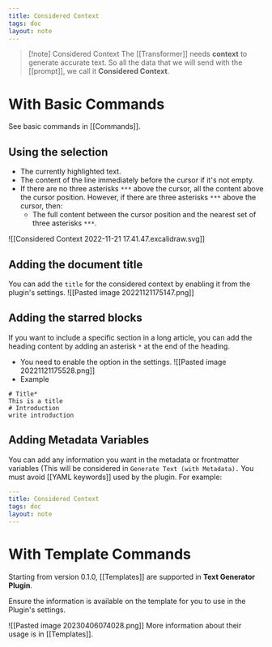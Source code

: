 ```yaml
---
title: Considered Context
tags: doc
layout: note 
---
```


> [!note] Considered Context
> The [[Transformer]] needs **context** to generate accurate text. So all the data that we will send with the [[prompt]], we call it **Considered Context**.


# With Basic Commands
See basic commands in [[Commands]]. 
## Using the selection
- The currently highlighted text.
- The content of the line immediately before the cursor if it's not empty.
- If there are no three asterisks `***` above the cursor, all the content above the cursor position. However, if there are three asterisks `***` above the cursor, then:
    - The full content between the cursor position and the nearest set of three asterisks `***`.


![[Considered Context 2022-11-21 17.41.47.excalidraw.svg]]

## Adding the document title 
You can add the ``title`` for the considered context by enabling it from the plugin's settings. 
![[Pasted image 20221121175147.png]]

## Adding the starred blocks 
If you want to include a specific section in a long article, you can add the heading content by adding an asterisk `*`  at the end of the heading. 

* You need to enable the option in the settings.
![[Pasted image 20221121175528.png]]
* Example 
```
# Title* 
This is a title
# Introduction
write introduction
```

## Adding Metadata Variables 
You can add any information you want in the metadata or frontmatter variables (This will be considered in `Generate Text (with Metadata).` You must avoid [[YAML keywords]] used by the plugin. 
For example: 
```YAML
---
title: Considered Context
tags: doc
layout: note 
---
```

# With Template Commands
Starting from version 0.1.0, [[Templates]] are supported in **Text Generator Plugin**.

Ensure the information is available on the template for you to use in the Plugin's settings.

![[Pasted image 20230406074028.png]]
More information about their usage is in [[Templates]]. 
